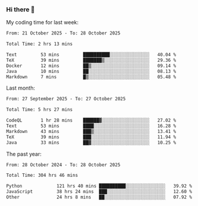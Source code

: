 ### Hi there 👋

My coding time for last week:

<!--START_SECTION:week-->

```txt
From: 21 October 2025 - To: 28 October 2025

Total Time: 2 hrs 13 mins

Text         53 mins         ██████████░░░░░░░░░░░░░░░   40.04 %
TeX          39 mins         ███████▒░░░░░░░░░░░░░░░░░   29.36 %
Docker       12 mins         ██▒░░░░░░░░░░░░░░░░░░░░░░   09.14 %
Java         10 mins         ██░░░░░░░░░░░░░░░░░░░░░░░   08.13 %
Markdown     7 mins          █▒░░░░░░░░░░░░░░░░░░░░░░░   05.48 %
```

<!--END_SECTION:week-->

Last month:

<!--START_SECTION:month-->

```txt
From: 27 September 2025 - To: 27 October 2025

Total Time: 5 hrs 27 mins

CodeQL       1 hr 28 mins    ██████▓░░░░░░░░░░░░░░░░░░   27.02 %
Text         53 mins         ████░░░░░░░░░░░░░░░░░░░░░   16.28 %
Markdown     43 mins         ███▒░░░░░░░░░░░░░░░░░░░░░   13.41 %
TeX          39 mins         ███░░░░░░░░░░░░░░░░░░░░░░   11.94 %
Java         33 mins         ██▓░░░░░░░░░░░░░░░░░░░░░░   10.25 %
```

<!--END_SECTION:month-->

The past year:

<!--START_SECTION:year-->

```txt
From: 28 October 2024 - To: 28 October 2025

Total Time: 304 hrs 46 mins

Python             121 hrs 40 mins ██████████░░░░░░░░░░░░░░░   39.92 %
JavaScript         38 hrs 24 mins  ███░░░░░░░░░░░░░░░░░░░░░░   12.60 %
Other              24 hrs 8 mins   ██░░░░░░░░░░░░░░░░░░░░░░░   07.92 %
```

<!--END_SECTION:year-->
